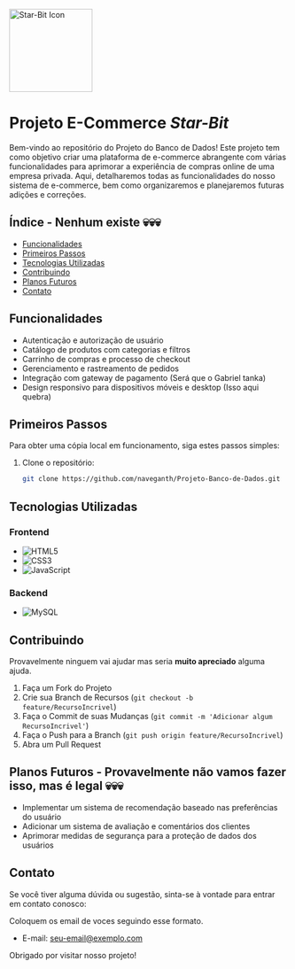 <p align="left">
  <img src="https://t.ly/rClBQ" alt="Star-Bit Icon" width="150" height="150">
</p>

# Projeto E-Commerce  *Star-Bit*


Bem-vindo ao repositório do Projeto do Banco de Dados! 
Este projeto tem como objetivo criar uma plataforma de e-commerce abrangente com várias funcionalidades para aprimorar a experiência de compras online de uma empresa privada. Aqui, detalharemos todas as funcionalidades do nosso sistema de e-commerce, bem como organizaremos e planejaremos futuras adições e correções.

## Índice - Nenhum existe 💀💀💀

- [Funcionalidades](#funcionalidades)
- [Primeiros Passos](#primeiros-passos)
- [Tecnologias Utilizadas](#tecnologias-utilizadas)
- [Contribuindo](#contribuindo)
- [Planos Futuros](#planos-futuros)
- [Contato](#contato)

## Funcionalidades

- Autenticação e autorização de usuário
- Catálogo de produtos com categorias e filtros
- Carrinho de compras e processo de checkout
- Gerenciamento e rastreamento de pedidos
- Integração com gateway de pagamento (Será que o Gabriel tanka) 
- Design responsivo para dispositivos móveis e desktop (Isso aqui quebra)

## Primeiros Passos 

Para obter uma cópia local em funcionamento, siga estes passos simples:

1. Clone o repositório:

   ```bash
   git clone https://github.com/naveganth/Projeto-Banco-de-Dados.git

## Tecnologias Utilizadas 

### Frontend
- ![HTML5](https://img.shields.io/badge/-HTML5-E34F26?style=flat-square&logo=html5&logoColor=white)
- ![CSS3](https://img.shields.io/badge/-CSS3-1572B6?style=flat-square&logo=css3&logoColor=white)
- ![JavaScript](https://img.shields.io/badge/-JavaScript-F7DF1E?style=flat-square&logo=javascript&logoColor=black)
### Backend
- ![MySQL](https://img.shields.io/badge/-MySQL-4479A1?style=flat-square&logo=mysql&logoColor=white)

## Contribuindo

Provavelmente ninguem vai ajudar mas seria **muito apreciado** alguma ajuda.

1. Faça um Fork do Projeto
2. Crie sua Branch de Recursos (`git checkout -b feature/RecursoIncrivel`)
3. Faça o Commit de suas Mudanças (`git commit -m 'Adicionar algum RecursoIncrivel'`)
4. Faça o Push para a Branch (`git push origin feature/RecursoIncrivel`)
5. Abra um Pull Request

## Planos Futuros - Provavelmente não vamos fazer isso, mas é legal 💀💀💀
 
- Implementar um sistema de recomendação baseado nas preferências do usuário
- Adicionar um sistema de avaliação e comentários dos clientes
- Aprimorar medidas de segurança para a proteção de dados dos usuários

## Contato

Se você tiver alguma dúvida ou sugestão, sinta-se à vontade para entrar em contato conosco:

Coloquem os email de voces seguindo esse formato.
- E-mail: [seu-email@exemplo.com](mailto:seu-email@exemplo.com)

Obrigado por visitar nosso projeto!
